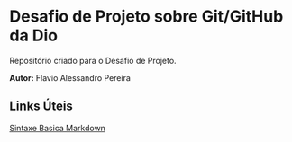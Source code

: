 # Desafio de Projeto sobre Git/GitHub da Dio
Repositório criado para o Desafio de Projeto.

<strong>Autor:</strong> Flavio Alessandro Pereira

## Links Úteis
[Sintaxe Basica Markdown](https://www.markdownguide.org/basic-syntax/)
